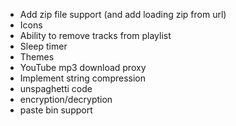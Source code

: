 - Add zip file support (and add loading zip from url)
- Icons
- Ability to remove tracks from playlist
- Sleep timer
- Themes
- YouTube mp3 download proxy
- Implement string compression
- unspaghetti code
- encryption/decryption
- paste bin support